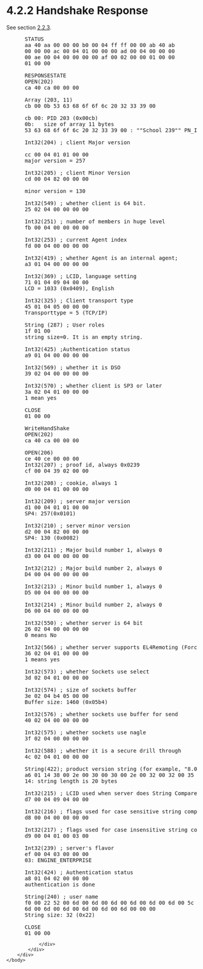<html dir="LTR" xmlns:mshelp="http://msdn.microsoft.com/mshelp" xmlns:ddue="http://ddue.schemas.microsoft.com/authoring/2003/5" xmlns:xlink="http://www.w3.org/1999/xlink" xmlns:tool="http://www.microsoft.com/tooltip">
    <head>
        <meta http-equiv="Content-Type" content="text/html; CHARSET=utf-8"></meta>
        <meta name="save" content="history"></meta>
        <title>4.2.2 Handshake Response</title>
        <xml>
            <mshelp:toctitle title="4.2.2 Handshake Response"></mshelp:toctitle>
            <mshelp:rltitle title="[MS-SSAS8]: Handshake Response"></mshelp:rltitle>
            <mshelp:keyword index="A" term="0e856d7c-8fc3-42ff-b823-923b002f1b66"></mshelp:keyword>
            <mshelp:attr name="DCSext.ContentType" value="open specification"></mshelp:attr>
            <mshelp:attr name="AssetID" value="0e856d7c-8fc3-42ff-b823-923b002f1b66"></mshelp:attr>
            <mshelp:attr name="TopicType" value="kbRef"></mshelp:attr>
            <mshelp:attr name="DCSext.Title" value="[MS-SSAS8]: Handshake Response" />
        </xml>
    </head>
    <body>
        <div id="header">
            <h1 class="heading">4.2.2 Handshake Response</h1>
        </div>
        <div id="mainSection">
            <div id="mainBody">
                <div id="allHistory" class="saveHistory"></div>
                <div id="sectionSection0" class="section" name="collapseableSection">
                    

<p>See section <a href="923d81b0-f7c6-448b-adcb-45e373e8251e.htm">2.2.3</a>.</p>

<dl>
<dd>
<div><pre> STATUS
 aa 40 aa 00 00 00 b0 00 04 ff ff 00 00 ab 40 ab
 00 00 00 ac 00 04 01 00 00 00 ad 00 04 00 00 00
 00 ae 00 04 00 00 00 00 af 00 02 00 00 01 00 00
 01 00 00
  
 RESPONSESTATE
 OPEN(202)
 ca 40 ca 00 00 00 
  
 Array (203, 11)
 cb 00 0b 53 63 68 6f 6f 6c 20 32 33 39 00
  
 cb 00: PID 203 (0x00cb) 
 0b:   size of array 11 bytes
 53 63 68 6f 6f 6c 20 32 33 39 00 : &quot;&quot;School 239&quot;&quot; PN_ID_String
  
 Int32(204) ; client Major version 
  
 cc 00 04 01 01 00 00
 major version = 257
  
 Int32(205) ; client Minor Version
 cd 00 04 82 00 00 00
  
 minor version = 130
  
 Int32(549) ; whether client is 64 bit.
 25 02 04 00 00 00 00 
  
 Int32(251) ; number of members in huge level
 fb 00 04 00 00 00 00
  
 Int32(253) ; current Agent index
 fd 00 04 00 00 00 00 
  
 Int32(419) ; whether Agent is an internal agent;
 a3 01 04 00 00 00 00 
  
 Int32(369) ; LCID, language setting
 71 01 04 09 04 00 00 
 LCD = 1033 (0x0409), English
  
 Int32(325) ; Client transport type 
 45 01 04 05 00 00 00 
 Transporttype = 5 (TCP/IP) 
  
 String (287) ; User roles
 1f 01 00 
 string size=0. It is an empty string.
  
 Int32(425) ;Authentication status
 a9 01 04 00 00 00 00 
  
 Int32(569) ; whether it is DSO
 39 02 04 00 00 00 00 
  
 Int32(570) ; whether client is SP3 or later
 3a 02 04 01 00 00 00
 1 mean yes
  
 CLOSE
 01 00 00 
  
 WriteHandShake
 OPEN(202)
 ca 40 ca 00 00 00 
  
 OPEN(206)
 ce 40 ce 00 00 00
 Int32(207) ; proof id, always 0x0239
 cf 00 04 39 02 00 00
  
 Int32(208) ; cookie, always 1
 d0 00 04 01 00 00 00
  
 Int32(209) ; server major version 
 d1 00 04 01 01 00 00
 SP4: 257(0x0101)
  
 Int32(210) ; server minor version
 d2 00 04 82 00 00 00
 SP4: 130 (0x0082)
  
 Int32(211) ; Major build number 1, always 0
 d3 00 04 00 00 00 00
  
 Int32(212) ; Major build number 2, always 0
 D4 00 04 00 00 00 00
  
 Int32(213) ; Minor build number 1, always 0
 D5 00 04 00 00 00 00
  
 Int32(214) ; Minor build number 2, always 0
 D6 00 04 00 00 00 00
  
 Int32(550) ; whether server is 64 bit
 26 02 04 00 00 00 00
 0 means No
  
 Int32(566) ; whether server supports EL4Remoting (Force calculation location to be server)
 36 02 04 01 00 00 00
 1 means yes
  
 Int32(573) ; whether Sockets use select
 3d 02 04 01 00 00 00
  
 Int32(574) ; size of sockets buffer 
 3e 02 04 b4 05 00 00
 Buffer size: 1460 (0x05b4)
  
 Int32(576) ; whether sockets use buffer for send
 40 02 04 00 00 00 00
  
 Int32(575) ; whether sockets use nagle
 3f 02 04 00 00 00 00
  
 Int32(588) ; whether it is a secure drill through
 4c 02 04 01 00 00 00
  
 String(422); product version string (for example, &quot;8.0.2544&quot;)
 a6 01 14 38 00 2e 00 30 00 30 00 2e 00 32 00 32 00 35 00 34 00 00 00
 14: string length is 20 bytes
  
 Int32(215) ; LCID used when server does String Compare
 d7 00 04 09 04 00 00
  
 Int32(216) ; flags used for case sensitive string compare on the server side (default:0)
 d8 00 04 00 00 00 00
  
 Int32(217) ; flags used for case insensitive string compare on the server side (default 0x30001)
 d9 00 04 01 00 03 00
  
 Int32(239) ; server's flavor
 ef 00 04 03 00 00 00
 03: ENGINE_ENTERPRISE
  
 Int32(424) ; Authentication status
 a8 01 04 02 00 00 00
 authentication is done
  
 String(240) ; user name
 f0 00 22 52 00 6d 00 6d 00 6d 00 6d 00 6d 00 6d 00 5c 00 6d 00 75 00
 6d 00 6d 00 6d 00 6d 00 6d 00 6d 00 00 00
 String size: 32 (0x22)
  
 CLOSE
 01 00 00 
</pre></div>
</dd></dl>


                </div>
            </div>
        </div>
    </body>
</html>
